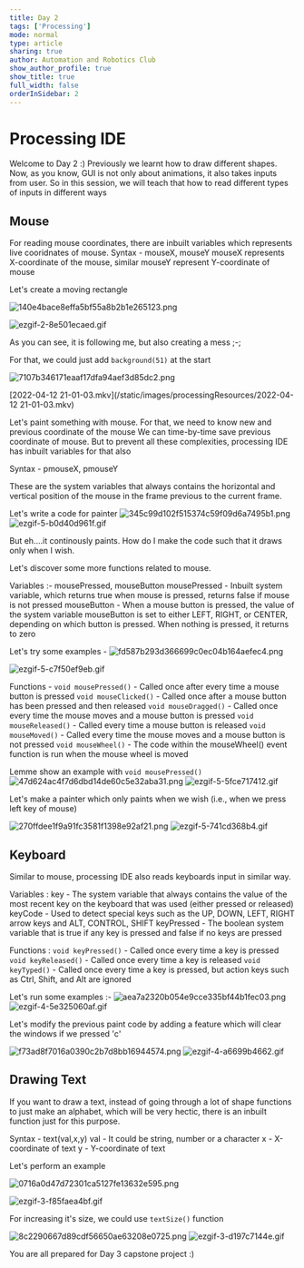 ```yaml
---
title: Day 2
tags: ['Processing']
mode: normal
type: article
sharing: true
author: Automation and Robotics Club
show_author_profile: true
show_title: true
full_width: false
orderInSidebar: 2
---
```


# Processing IDE

Welcome to Day 2 :)
Previously we learnt how to draw different shapes.
Now, as you know, GUI is not only about animations, it also takes inputs from user. So in this session, we will teach that how to read different types of inputs in different ways

## Mouse

For reading mouse coordinates, there are inbuilt variables which represents live cooridnates of mouse.
Syntax - mouseX, mouseY
mouseX represents X-coordinate of the mouse, similar mouseY represent Y-coordinate of mouse

Let's create a moving rectangle

![140e4bace8effa5bf55a8b2b1e265123.png](/static/images/processingResources/140e4bace8effa5bf55a8b2b1e265123.png)

![ezgif-2-8e501ecaed.gif](/static/images/processingResources/ezgif-2-8e501ecaed.gif)

As you can see, it is following me, but also creating a mess ;-;

For that, we could just add `background(51)` at the start

![7107b346171eaaf17dfa94aef3d85dc2.png](/static/images/processingResources/7107b346171eaaf17dfa94aef3d85dc2.png)

[2022-04-12 21-01-03.mkv](/static/images/processingResources/2022-04-12 21-01-03.mkv)

Let's paint something with mouse.
For that, we need to know new and previous coordinate of the mouse
We can time-by-time save previous coordinate of mouse. But to prevent all these complexities, processing IDE has inbuilt variables for that also

Syntax - pmouseX, pmouseY

These are the system variables that always contains the horizontal and vertical position of the mouse in the frame previous to the current frame.

Let's write a code for painter
![345c99d102f515374c59f09d6a7495b1.png](/static/images/processingResources/345c99d102f515374c59f09d6a7495b1.png)
![ezgif-5-b0d40d961f.gif](/static/images/processingResources/ezgif-5-b0d40d961f.gif)

But eh....it continously paints.
How do I make the code such that it draws only when I wish.

Let's discover some more functions related to mouse.

Variables :- mousePressed, mouseButton
mousePressed - Inbuilt system variable, which returns true when mouse is pressed, returns false if mouse is not pressed
mouseButton - When a mouse button is pressed, the value of the system variable mouseButton is set to either LEFT, RIGHT, or CENTER, depending on which button is pressed. When nothing is pressed, it returns to zero

Let's try some examples -
![fd587b293d366699c0ec04b164aefec4.png](/static/images/processingResources/fd587b293d366699c0ec04b164aefec4.png)

![ezgif-5-c7f50ef9eb.gif](/static/images/processingResources/ezgif-5-c7f50ef9eb.gif)

Functions -
`void mousePressed()` - Called once after every time a mouse button is pressed
`void mouseClicked()` - Called once after a mouse button has been pressed and then released
`void mouseDragged()` - Called once every time the mouse moves and a mouse button is pressed
`void mouseReleased()` - Called every time a mouse button is released
`void mouseMoved()` - Called every time the mouse moves and a mouse button is not pressed
`void mouseWheel()` - The code within the mouseWheel() event function is run when the mouse wheel is moved

Lemme show an example with `void mousePressed()`
![47d624ac4f7d6dbd14de60c5e32aba31.png](/static/images/processingResources/47d624ac4f7d6dbd14de60c5e32aba31.png)
![ezgif-5-5fce717412.gif](/static/images/processingResources/ezgif-5-5fce717412.gif)

Let's make a painter which only paints when we wish (i.e., when we press left key of mouse)

![270ffdee1f9a91fc3581f1398e92af21.png](/static/images/processingResources/270ffdee1f9a91fc3581f1398e92af21.png)
![ezgif-5-741cd368b4.gif](/static/images/processingResources/ezgif-5-741cd368b4.gif)

## Keyboard

Similar to mouse, processing IDE also reads keyboards input in similar way.

Variables :
key - The system variable that always contains the value of the most recent key on the keyboard that was used (either pressed or released)
keyCode - Used to detect special keys such as the UP, DOWN, LEFT, RIGHT arrow keys and ALT, CONTROL, SHIFT
keyPressed - The boolean system variable that is true if any key is pressed and false if no keys are pressed

Functions :
`void keyPressed()` - Called once every time a key is pressed
`void keyReleased()` - Called once every time a key is released
`void keyTyped()` - Called once every time a key is pressed, but action keys such as Ctrl, Shift, and Alt are ignored

Let's run some examples :-
![aea7a2320b054e9cce335bf44b1fec03.png](/static/images/processingResources/aea7a2320b054e9cce335bf44b1fec03.png)
![ezgif-4-5e325060af.gif](/static/images/processingResources/ezgif-4-5e325060af.gif)

Let's modify the previous paint code by adding a feature which will clear the windows if we pressed 'c'

![f73ad8f7016a0390c2b7d8bb16944574.png](/static/images/processingResources/f73ad8f7016a0390c2b7d8bb16944574.png)
![ezgif-4-a6699b4662.gif](/static/images/processingResources/ezgif-4-a6699b4662.gif)

## Drawing Text

If you want to draw a text, instead of going through a lot of shape functions to just make an alphabet, which will be very hectic, there is an inbuilt function just for this purpose.

Syntax - text(val,x,y)
val - It could be string, number or a character
x - X-coordinate of text
y - Y-coordinate of text

Let's perform an example

![0716a0d47d72301ca5127fe13632e595.png](/static/images/processingResources/0716a0d47d72301ca5127fe13632e595.png)

![ezgif-3-f85faea4bf.gif](/static/images/processingResources/ezgif-3-f85faea4bf.gif)

For increasing it's size, we could use `textSize()` function

![8c2290667d89cdf56650ae63208e0725.png](/static/images/processingResources/8c2290667d89cdf56650ae63208e0725.png)
![ezgif-3-d197c7144e.gif](/static/images/processingResources/ezgif-3-d197c7144e.gif)

You are all prepared for Day 3 capstone project :)
